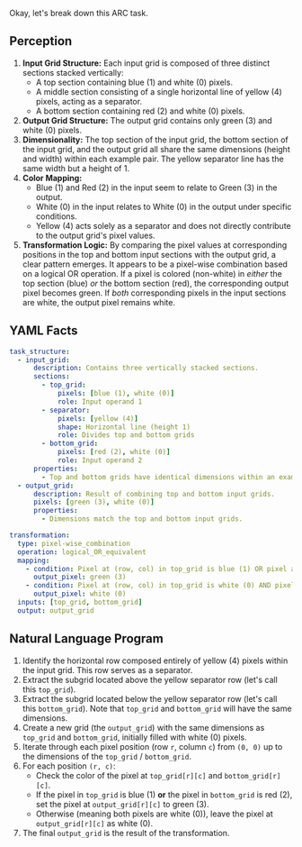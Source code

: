 Okay, let's break down this ARC task.

## Perception

1.  **Input Grid Structure:** Each input grid is composed of three distinct sections stacked vertically:
    *   A top section containing blue (1) and white (0) pixels.
    *   A middle section consisting of a single horizontal line of yellow (4) pixels, acting as a separator.
    *   A bottom section containing red (2) and white (0) pixels.
2.  **Output Grid Structure:** The output grid contains only green (3) and white (0) pixels.
3.  **Dimensionality:** The top section of the input grid, the bottom section of the input grid, and the output grid all share the same dimensions (height and width) within each example pair. The yellow separator line has the same width but a height of 1.
4.  **Color Mapping:**
    *   Blue (1) and Red (2) in the input seem to relate to Green (3) in the output.
    *   White (0) in the input relates to White (0) in the output under specific conditions.
    *   Yellow (4) acts solely as a separator and does not directly contribute to the output grid's pixel values.
5.  **Transformation Logic:** By comparing the pixel values at corresponding positions in the top and bottom input sections with the output grid, a clear pattern emerges. It appears to be a pixel-wise combination based on a logical OR operation. If a pixel is colored (non-white) in *either* the top section (blue) *or* the bottom section (red), the corresponding output pixel becomes green. If *both* corresponding pixels in the input sections are white, the output pixel remains white.

## YAML Facts


```yaml
task_structure:
  - input_grid:
      description: Contains three vertically stacked sections.
      sections:
        - top_grid:
            pixels: [blue (1), white (0)]
            role: Input operand 1
        - separator:
            pixels: [yellow (4)]
            shape: Horizontal line (height 1)
            role: Divides top and bottom grids
        - bottom_grid:
            pixels: [red (2), white (0)]
            role: Input operand 2
      properties:
        - Top and bottom grids have identical dimensions within an example.
  - output_grid:
      description: Result of combining top and bottom input grids.
      pixels: [green (3), white (0)]
      properties:
        - Dimensions match the top and bottom input grids.

transformation:
  type: pixel-wise_combination
  operation: logical_OR_equivalent
  mapping:
    - condition: Pixel at (row, col) in top_grid is blue (1) OR pixel at (row, col) in bottom_grid is red (2).
      output_pixel: green (3)
    - condition: Pixel at (row, col) in top_grid is white (0) AND pixel at (row, col) in bottom_grid is white (0).
      output_pixel: white (0)
  inputs: [top_grid, bottom_grid]
  output: output_grid
```


## Natural Language Program

1.  Identify the horizontal row composed entirely of yellow (4) pixels within the input grid. This row serves as a separator.
2.  Extract the subgrid located above the yellow separator row (let's call this `top_grid`).
3.  Extract the subgrid located below the yellow separator row (let's call this `bottom_grid`). Note that `top_grid` and `bottom_grid` will have the same dimensions.
4.  Create a new grid (the `output_grid`) with the same dimensions as `top_grid` and `bottom_grid`, initially filled with white (0) pixels.
5.  Iterate through each pixel position (row `r`, column `c`) from `(0, 0)` up to the dimensions of the `top_grid` / `bottom_grid`.
6.  For each position `(r, c)`:
    *   Check the color of the pixel at `top_grid[r][c]` and `bottom_grid[r][c]`.
    *   If the pixel in `top_grid` is blue (1) **or** the pixel in `bottom_grid` is red (2), set the pixel at `output_grid[r][c]` to green (3).
    *   Otherwise (meaning both pixels are white (0)), leave the pixel at `output_grid[r][c]` as white (0).
7.  The final `output_grid` is the result of the transformation.
